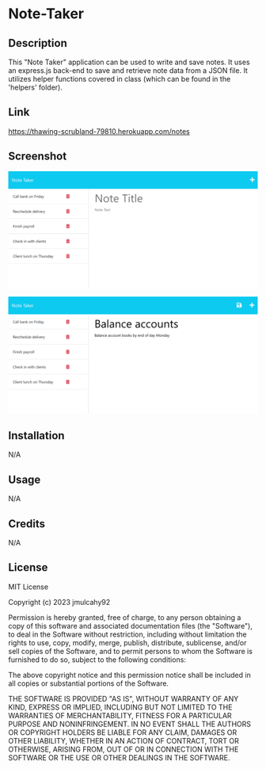 # Note-Taker

## Description

This "Note Taker" application can be used to write and save notes. It uses an express.js back-end to save and retrieve note data from a JSON file. It utilizes helper functions covered in class (which can be found in the 'helpers' folder).

## Link

https://thawing-scrubland-79810.herokuapp.com/notes

## Screenshot

![First Screenshot of Note Taker webpage](./assets/11-express-homework-demo-01.png)

![Second Screenshot of Note Taker webpage](./assets/11-express-homework-demo-02.png)

## Installation

N/A

## Usage

N/A

## Credits

N/A

## License

MIT License

Copyright (c) 2023 jmulcahy92

Permission is hereby granted, free of charge, to any person obtaining a copy
of this software and associated documentation files (the "Software"), to deal
in the Software without restriction, including without limitation the rights
to use, copy, modify, merge, publish, distribute, sublicense, and/or sell
copies of the Software, and to permit persons to whom the Software is
furnished to do so, subject to the following conditions:

The above copyright notice and this permission notice shall be included in all
copies or substantial portions of the Software.

THE SOFTWARE IS PROVIDED "AS IS", WITHOUT WARRANTY OF ANY KIND, EXPRESS OR
IMPLIED, INCLUDING BUT NOT LIMITED TO THE WARRANTIES OF MERCHANTABILITY,
FITNESS FOR A PARTICULAR PURPOSE AND NONINFRINGEMENT. IN NO EVENT SHALL THE
AUTHORS OR COPYRIGHT HOLDERS BE LIABLE FOR ANY CLAIM, DAMAGES OR OTHER
LIABILITY, WHETHER IN AN ACTION OF CONTRACT, TORT OR OTHERWISE, ARISING FROM,
OUT OF OR IN CONNECTION WITH THE SOFTWARE OR THE USE OR OTHER DEALINGS IN THE
SOFTWARE.